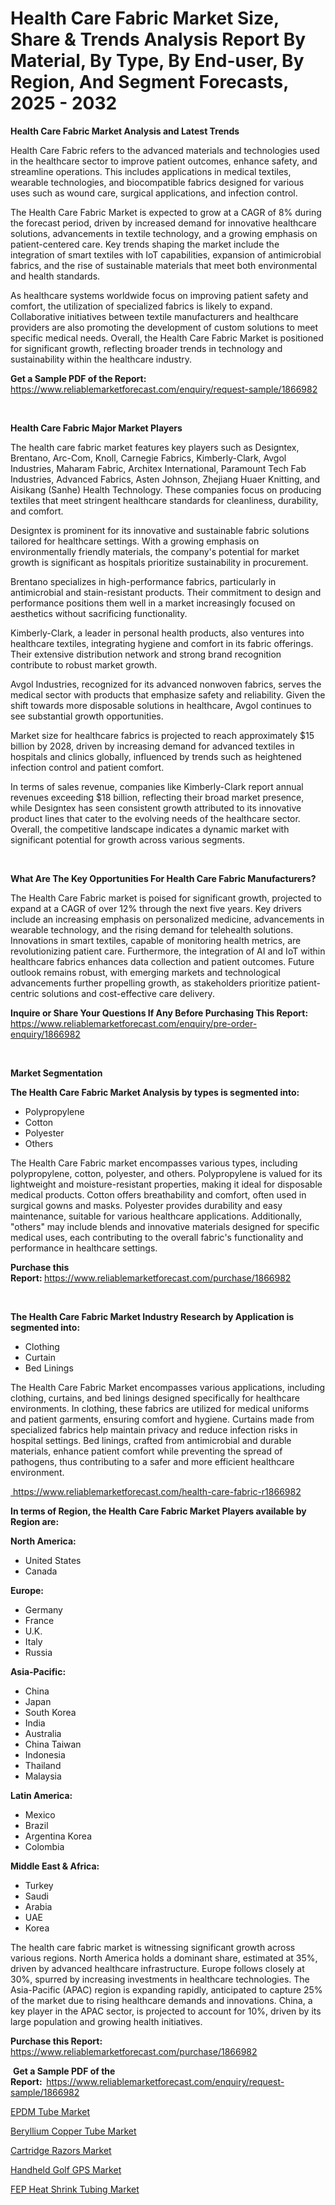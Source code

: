 <p><h1>Health Care Fabric Market Size, Share & Trends Analysis Report By Material, By Type, By End-user, By Region, And Segment Forecasts, 2025 - 2032</h1></p><p><strong>Health Care Fabric Market Analysis and Latest Trends</strong></p>
<p><p>Health Care Fabric refers to the advanced materials and technologies used in the healthcare sector to improve patient outcomes, enhance safety, and streamline operations. This includes applications in medical textiles, wearable technologies, and biocompatible fabrics designed for various uses such as wound care, surgical applications, and infection control. </p><p>The Health Care Fabric Market is expected to grow at a CAGR of 8% during the forecast period, driven by increased demand for innovative healthcare solutions, advancements in textile technology, and a growing emphasis on patient-centered care. Key trends shaping the market include the integration of smart textiles with IoT capabilities, expansion of antimicrobial fabrics, and the rise of sustainable materials that meet both environmental and health standards. </p><p>As healthcare systems worldwide focus on improving patient safety and comfort, the utilization of specialized fabrics is likely to expand. Collaborative initiatives between textile manufacturers and healthcare providers are also promoting the development of custom solutions to meet specific medical needs. Overall, the Health Care Fabric Market is positioned for significant growth, reflecting broader trends in technology and sustainability within the healthcare industry.</p></p>
<p><strong>Get a Sample PDF of the Report:&nbsp;</strong> <a href="https://www.reliablemarketforecast.com/enquiry/request-sample/1866982?utm_campaign=1875&utm_medium=2&utm_source=Github&utm_content=ia&utm_term=05042025&utm_id=health-care-fabric">https://www.reliablemarketforecast.com/enquiry/request-sample/1866982</a></p>
<p>&nbsp;</p>
<p><strong>Health Care Fabric Major Market Players</strong></p>
<p><p>The health care fabric market features key players such as Designtex, Brentano, Arc-Com, Knoll, Carnegie Fabrics, Kimberly-Clark, Avgol Industries, Maharam Fabric, Architex International, Paramount Tech Fab Industries, Advanced Fabrics, Asten Johnson, Zhejiang Huaer Knitting, and Aisikang (Sanhe) Health Technology. These companies focus on producing textiles that meet stringent healthcare standards for cleanliness, durability, and comfort.</p><p>Designtex is prominent for its innovative and sustainable fabric solutions tailored for healthcare settings. With a growing emphasis on environmentally friendly materials, the company's potential for market growth is significant as hospitals prioritize sustainability in procurement.</p><p>Brentano specializes in high-performance fabrics, particularly in antimicrobial and stain-resistant products. Their commitment to design and performance positions them well in a market increasingly focused on aesthetics without sacrificing functionality.</p><p>Kimberly-Clark, a leader in personal health products, also ventures into healthcare textiles, integrating hygiene and comfort in its fabric offerings. Their extensive distribution network and strong brand recognition contribute to robust market growth.</p><p>Avgol Industries, recognized for its advanced nonwoven fabrics, serves the medical sector with products that emphasize safety and reliability. Given the shift towards more disposable solutions in healthcare, Avgol continues to see substantial growth opportunities.</p><p>Market size for healthcare fabrics is projected to reach approximately $15 billion by 2028, driven by increasing demand for advanced textiles in hospitals and clinics globally, influenced by trends such as heightened infection control and patient comfort.</p><p>In terms of sales revenue, companies like Kimberly-Clark report annual revenues exceeding $18 billion, reflecting their broad market presence, while Designtex has seen consistent growth attributed to its innovative product lines that cater to the evolving needs of the healthcare sector. Overall, the competitive landscape indicates a dynamic market with significant potential for growth across various segments.</p></p>
<p>&nbsp;</p>
<p><strong>What Are The Key Opportunities For Health Care Fabric Manufacturers?</strong></p>
<p><p>The Health Care Fabric market is poised for significant growth, projected to expand at a CAGR of over 12% through the next five years. Key drivers include an increasing emphasis on personalized medicine, advancements in wearable technology, and the rising demand for telehealth solutions. Innovations in smart textiles, capable of monitoring health metrics, are revolutionizing patient care. Furthermore, the integration of AI and IoT within healthcare fabrics enhances data collection and patient outcomes. Future outlook remains robust, with emerging markets and technological advancements further propelling growth, as stakeholders prioritize patient-centric solutions and cost-effective care delivery.</p></p>
<p><strong>Inquire or Share Your Questions If Any Before Purchasing This Report:</strong> <a href="https://www.reliablemarketforecast.com/enquiry/pre-order-enquiry/1866982?utm_campaign=1875&utm_medium=2&utm_source=Github&utm_content=ia&utm_term=05042025&utm_id=health-care-fabric">https://www.reliablemarketforecast.com/enquiry/pre-order-enquiry/1866982</a></p>
<p>&nbsp;</p>
<p><strong>Market Segmentation</strong></p>
<p><strong>The Health Care Fabric Market Analysis by types is segmented into:</strong></p>
<p><ul><li>Polypropylene</li><li>Cotton</li><li>Polyester</li><li>Others</li></ul></p>
<p><p>The Health Care Fabric market encompasses various types, including polypropylene, cotton, polyester, and others. Polypropylene is valued for its lightweight and moisture-resistant properties, making it ideal for disposable medical products. Cotton offers breathability and comfort, often used in surgical gowns and masks. Polyester provides durability and easy maintenance, suitable for various healthcare applications. Additionally, "others" may include blends and innovative materials designed for specific medical uses, each contributing to the overall fabric's functionality and performance in healthcare settings.</p></p>
<p><strong>Purchase this Report:&nbsp;</strong><a href="https://www.reliablemarketforecast.com/purchase/1866982?utm_campaign=1875&utm_medium=2&utm_source=Github&utm_content=ia&utm_term=05042025&utm_id=health-care-fabric">https://www.reliablemarketforecast.com/purchase/1866982</a></p>
<p>&nbsp;</p>
<p><strong>The Health Care Fabric Market Industry Research by Application is segmented into:</strong></p>
<p><ul><li>Clothing</li><li>Curtain</li><li>Bed Linings</li></ul></p>
<p><p>The Health Care Fabric Market encompasses various applications, including clothing, curtains, and bed linings designed specifically for healthcare environments. In clothing, these fabrics are utilized for medical uniforms and patient garments, ensuring comfort and hygiene. Curtains made from specialized fabrics help maintain privacy and reduce infection risks in hospital settings. Bed linings, crafted from antimicrobial and durable materials, enhance patient comfort while preventing the spread of pathogens, thus contributing to a safer and more efficient healthcare environment.</p></p>
<p><a href="https://www.reliablemarketforecast.com/health-care-fabric-r1866982?utm_campaign=1875&utm_medium=2&utm_source=Github&utm_content=ia&utm_term=05042025&utm_id=health-care-fabric">&nbsp;https://www.reliablemarketforecast.com/health-care-fabric-r1866982</a></p>
<p><strong>In terms of Region, the Health Care Fabric Market Players available by Region are:</strong></p>
<p>
    <p> <strong> North America: </strong>
        <ul>
            <li>United States</li>
            <li>Canada</li>
        </ul>
        </p> 
    <p> <strong> Europe: </strong>
        <ul>
            <li>Germany</li>
            <li>France</li>
            <li>U.K.</li>
            <li>Italy</li>
            <li>Russia</li>
        </ul>
        </p> 
    <p> <strong> Asia-Pacific: </strong>
        <ul>
            <li>China</li>
            <li>Japan</li>
            <li>South Korea</li>
            <li>India</li>
            <li>Australia</li>
            <li>China Taiwan</li>
            <li>Indonesia</li>
            <li>Thailand</li>
            <li>Malaysia</li>
        </ul>
        </p> 
    <p> <strong> Latin America: </strong>
        <ul>
            <li>Mexico</li>
            <li>Brazil</li>
            <li>Argentina Korea</li>
            <li>Colombia</li>
        </ul>
        </p> 
    <p> <strong> Middle East & Africa: </strong>
        <ul>
            <li>Turkey</li>
            <li>Saudi</li>
            <li>Arabia</li>
            <li>UAE</li>
            <li>Korea</li>
        </ul>
    </p>
    </p>
<p><p>The health care fabric market is witnessing significant growth across various regions. North America holds a dominant share, estimated at 35%, driven by advanced healthcare infrastructure. Europe follows closely at 30%, spurred by increasing investments in healthcare technologies. The Asia-Pacific (APAC) region is expanding rapidly, anticipated to capture 25% of the market due to rising healthcare demands and innovations. China, a key player in the APAC sector, is projected to account for 10%, driven by its large population and growing health initiatives.</p></p>
<p><strong>Purchase this Report: </strong><a href="https://www.reliablemarketforecast.com/purchase/1866982?utm_campaign=1875&utm_medium=2&utm_source=Github&utm_content=ia&utm_term=05042025&utm_id=health-care-fabric">https://www.reliablemarketforecast.com/purchase/1866982</a></p>
<p>&nbsp;<strong>Get a Sample PDF of the Report:&nbsp;&nbsp;</strong><a href="https://www.reliablemarketforecast.com/enquiry/request-sample/1866982?utm_campaign=1875&utm_medium=2&utm_source=Github&utm_content=ia&utm_term=05042025&utm_id=health-care-fabric">https://www.reliablemarketforecast.com/enquiry/request-sample/1866982</a></p>
<p><strong></strong></p>
<p><p><a href="https://github.com/sitarzerpa3d/Market-Research-Report-List-1/blob/main/epdm-tube-market.md?utm_campaign=1875&utm_medium=2&utm_source=Github&utm_content=ia&utm_term=05042025&utm_id=health-care-fabric">EPDM Tube Market</a></p><p><a href="https://github.com/kevoncesya4j/Market-Research-Report-List-1/blob/main/beryllium-copper-tube-market.md?utm_campaign=1875&utm_medium=2&utm_source=Github&utm_content=ia&utm_term=05042025&utm_id=health-care-fabric">Beryllium Copper Tube Market</a></p><p><a href="https://github.com/perbetpereir/Market-Research-Report-List-1/blob/main/cartridge-razors-market.md?utm_campaign=1875&utm_medium=2&utm_source=Github&utm_content=ia&utm_term=05042025&utm_id=health-care-fabric">Cartridge Razors Market</a></p><p><a href="https://github.com/ziringebrur1/Market-Research-Report-List-1/blob/main/handheld-golf-gps-market.md?utm_campaign=1875&utm_medium=2&utm_source=Github&utm_content=ia&utm_term=05042025&utm_id=health-care-fabric">Handheld Golf GPS Market</a></p><p><a href="https://github.com/rentzszaszjn/Market-Research-Report-List-1/blob/main/fep-heat-shrink-tubing-market.md?utm_campaign=1875&utm_medium=2&utm_source=Github&utm_content=ia&utm_term=05042025&utm_id=health-care-fabric">FEP Heat Shrink Tubing Market</a></p></p>